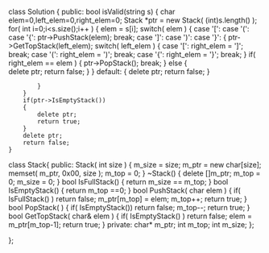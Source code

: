class Solution {
public:
    bool isValid(string s) {
        char  elem=0,left_elem=0,right_elem=0;
        Stack *ptr = new Stack( (int)s.length() );
        for( int i=0;i<s.size();i++ )
        {
            elem = s[i];
            switch( elem )
            {
            case '[':
            case '(':
            case '{':
            ptr->PushStack(elem);
            break;
            case ']':
            case ')':
            case '}':
            {
                ptr->GetTopStack(left_elem);
                switch( left_elem )
                {
                    case '[':
                    right_elem = ']';
                    break;
                    case '(':
                    right_elem = ')';
                    break;
                    case '{':
                    right_elem = '}';
                    break;
                }
                if( right_elem == elem )
                {
                    ptr->PopStack();
                    break;
                }
                else
                {        
                    delete ptr;
                    return false;
                }
            }
            default:
            {
                delete ptr;
                return false;
            }

            }
        }
        if(ptr->IsEmptyStack())
        {
            delete ptr;
            return true;
        }
        delete ptr;
        return false;
    }
class Stack{
public:
    Stack( int size )
    {
        m_size = size;
        m_ptr = new char[size];
        memset( m_ptr, 0x00, size );
        m_top = 0;
    }
    ~Stack()
    {
        delete []m_ptr;
        m_top = 0;
        m_size = 0;
    }
    bool IsFullStack()
    {
        return m_size == m_top;
    }
    bool IsEmptyStack()
    {
        return m_top ==0;
    }
    bool PushStack( char elem )
    {
        if( IsFullStack() )
            return false;
        m_ptr[m_top] = elem;
        m_top++;
        return true;
    }
    bool PopStack( )
    {
        if( IsEmptyStack())
            return false;
        m_top--;
        return true;
    }
    bool GetTopStack( char& elem )
    {
        if( IsEmptyStack() )
            return false;
        elem = m_ptr[m_top-1];
        return true;
    }
private:
    char* m_ptr;
    int   m_top;
    int   m_size;
};

    
};
